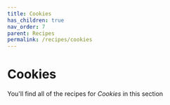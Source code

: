 ```yaml
---
title: Cookies
has_children: true
nav_order: 7
parent: Recipes
permalink: /recipes/cookies
---
```


# Cookies

You'll find all of the recipes for *Cookies* in this section